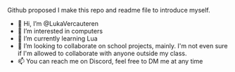 Github proposed I make this repo and readme file to introduce myself.

- 👋 Hi, I’m @LukaVercauteren
- 👀 I’m interested in computers
- 🌱 I’m currently learning Lua
- 💞️ I’m looking to collaborate on school projects, mainly. I'm not even sure if I'm allowed to collaborate with anyone outside my class.
- 📫 You can reach me on Discord, feel free to DM me at any time

<!---
LukaVercauteren/LukaVercauteren is a ✨ special ✨ repository because its `README.md` (this file) appears on your GitHub profile.
You can click the Preview link to take a look at your changes.
--->
